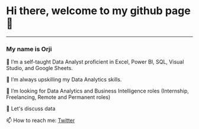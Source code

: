 # Hi there, welcome to my github page 👋
-----
### My name is Orji

🔭 I’m a self-taught Data Analyst proficient in Excel, Power BI, SQL, Visual Studio, and Google Sheets.

🌱 I’m always upskilling my Data Analytics skills.

👯 I’m looking for Data Analytics and Business Intelligence roles (Internship, Freelancing, Remote and Permanent roles)

💬 Let's discuss data

📫 How to reach me: [Twitter](https://twitter.com/orjikuramo)

<!--
**orjikuramo/orjikuramo** is a ✨ _special_ ✨ repository because its `README.md` (this file) appears on your GitHub profile.

Here are some ideas to get you started:

🔭 I’m working on several projects using SQL, Excel and Power BI.
I have suddenly understood I have to push myself to more people instead of winning in my corner, hence my sudden usage of GitHub, medium and LinkedIn blog. 
🌱 I’m currently learning Python, so I can move on from analysing data to scientifically understanding it.
👯 I’m looking to collaborate on any data analysis project.
🤔 I’m looking for help with remote jobs or maybe any freelance or hybrid jobs.

📫 How to reach me: @orjikuramo on Twitter, +2348064190105 on WhatsApp, okorafororji745@gmail.com
- 😄 Pronouns: ...
- ⚡ Fun fact: ...
-->
